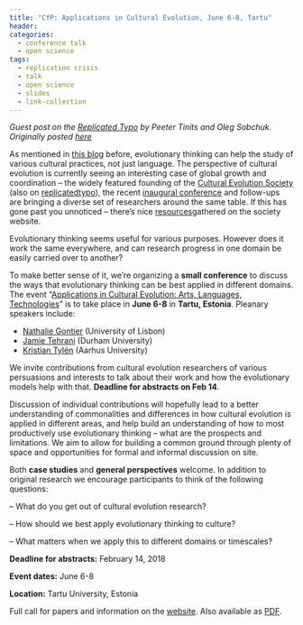 ```yaml
---
title: "CfP: Applications in Cultural Evolution, June 6-8, Tartu"
header:
categories:
  - conference talk
  - open science
tags:
  - replication crisis
  - talk
  - open science
  - slides
  - link-collection
---
```


_Guest post on the [Replicated Typo](http://www.replicatedtypo.com/) by Peeter Tinits and Oleg Sobchuk. Originally posted [here](http://www.replicatedtypo.com/cfp-applications-in-cultural-evolution-june-6-8-tartu/11875.html)_

As mentioned in [this blog](http://www.replicatedtypo.com/) before, evolutionary thinking can help the study of various cultural practices, not just language. The perspective of cultural evolution is currently seeing an interesting case of global growth and coordination – the widely featured founding of the [Cultural Evolution Society](https://culturalevolutionsociety.org/) (also on [replicatedtypo](http://www.replicatedtypo.com/become-a-founding-member-of-the-society-for-the-study-of-cultural-evolution/10874.html)), the recent [inaugural conference](https://www.shh.mpg.de/cescjena2017) and follow-ups are bringing a diverse set of researchers around the same table. If this has gone past you unnoticed – there’s nice [resources](https://culturalevolutionsociety.org/story/Resources.html)gathered on the society website.

Evolutionary thinking seems useful for various purposes. However does it work the same everywhere, and can research progress in one domain be easily carried over to another?

To make better sense of it, we’re organizing a **small conference** to discuss the ways that evolutionary thinking can be best applied in different domains. The event “[Applications in Cultural Evolution: Arts, Languages, Technologies](https://cultevol.ut.ee/)” is to take place in **June 6-8** in **Tartu, Estonia**. Pleanary speakers include:

*   [Nathalie Gontier](http://cfcul.fc.ul.pt/equipa/ngontier.php) (University of Lisbon)
*   [Jamie Tehrani](https://www.dur.ac.uk/anthropology/staff/academic/?id=5388) (Durham University)
*   [Kristian Tylén](http://pure.au.dk/portal/en/persons/kristian-tylen(9950d8bc-e1cd-400a-a547-359cd0b07157).html) (Aarhus University)

We invite contributions from cultural evolution researchers of various persuasions and interests to talk about their work and how the evolutionary models help with that. **Deadline for abstracts on Feb 14**.

Discussion of individual contributions will hopefully lead to a better understanding of commonalities and differences in how cultural evolution is applied in different areas, and help build an understanding of how to most productively use evolutionary thinking – what are the prospects and limitations. We aim to allow for building a common ground through plenty of space and opportunities for formal and informal discussion on site.

Both **case studies** and **general perspectives** welcome. In addition to original research we encourage participants to think of the following questions:

– What do you get out of cultural evolution research?

– How should we best apply evolutionary thinking to culture?

– What matters when we apply this to different domains or timescales?

**Deadline for abstracts:** February 14, 2018

**Event dates:** June 6-8

**Location:** Tartu University, Estonia

Full call for papers and information on the [website](https://cultevol.ut.ee/call-papers). Also available as [PDF](https://cultevol.ut.ee/sites/default/files/cultevol/files/cultevomeet-cfp.pdf).
